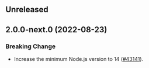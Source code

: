 <!-- Learn how to maintain this file at https://github.com/WordPress/gutenberg/tree/HEAD/packages#maintaining-changelogs. -->

## Unreleased

## 2.0.0-next.0 (2022-08-23)

### Breaking Change

-   Increase the minimum Node.js version to 14 ([#43141](https://github.com/WordPress/gutenberg/pull/43141)).
